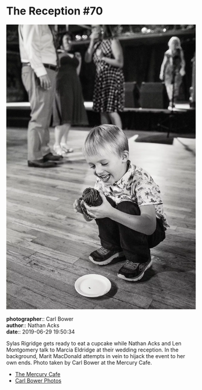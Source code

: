 # The Reception #70

![Sylas Rigridge gets ready to eat a cupcake](assets/2019-06-29-set-3-the-reception-70.webp)

**photographer**:: Carl Bower  
**author**:: Nathan Acks  
**date**:: 2019-06-29 19:50:34

Sylas Rigridge gets ready to eat a cupcake while Nathan Acks and Len Montgomery talk to Marcia Eldridge at their wedding reception. In the background, Marit MacDonald attempts in vein to hijack the event to her own ends. Photo taken by Carl Bower at the Mercury Cafe.

* [The Mercury Cafe](http://mercurycafe.com)
* [Carl Bower Photos](https://carlbowerphotos.com)
